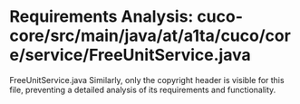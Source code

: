 # Requirements Analysis: cuco-core/src/main/java/at/a1ta/cuco/core/service/FreeUnitService.java

FreeUnitService.java
Similarly, only the copyright header is visible for this file, preventing a detailed analysis of its requirements and functionality.